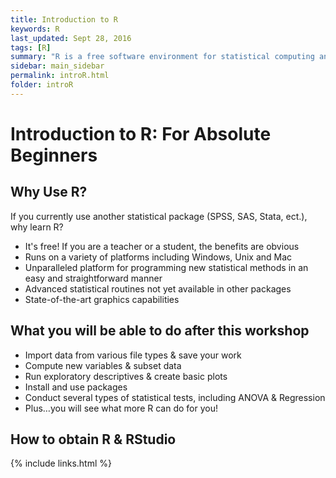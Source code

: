 ```yaml
---
title: Introduction to R
keywords: R
last_updated: Sept 28, 2016
tags: [R]
summary: "R is a free software environment for statistical computing and graphics. It compiles and runs on a wide variety of UNIX platforms, Windows and MacOS."
sidebar: main_sidebar
permalink: introR.html
folder: introR
---
```

  
# Introduction to R: For Absolute Beginners  
  
## Why Use R?  
  
If you currently use another statistical package (SPSS, SAS, Stata, ect.), why learn R?  
  
* It's free! If you are a teacher or a student, the benefits are obvious    
* Runs on a variety of platforms including Windows, Unix and Mac    
* Unparalleled platform for programming new statistical methods in an easy and straightforward manner    
* Advanced statistical routines not yet available in other packages    
* State-of-the-art graphics capabilities    

## What you will be able to do after this workshop  

* Import data from various file types & save your work    
* Compute new variables & subset data    
* Run exploratory descriptives & create basic plots   
* Install and use packages  
* Conduct several types of statistical tests, including ANOVA & Regression  
* Plus…you will see what more R can do for you!  

## How to obtain R & RStudio  

{% include links.html %}
